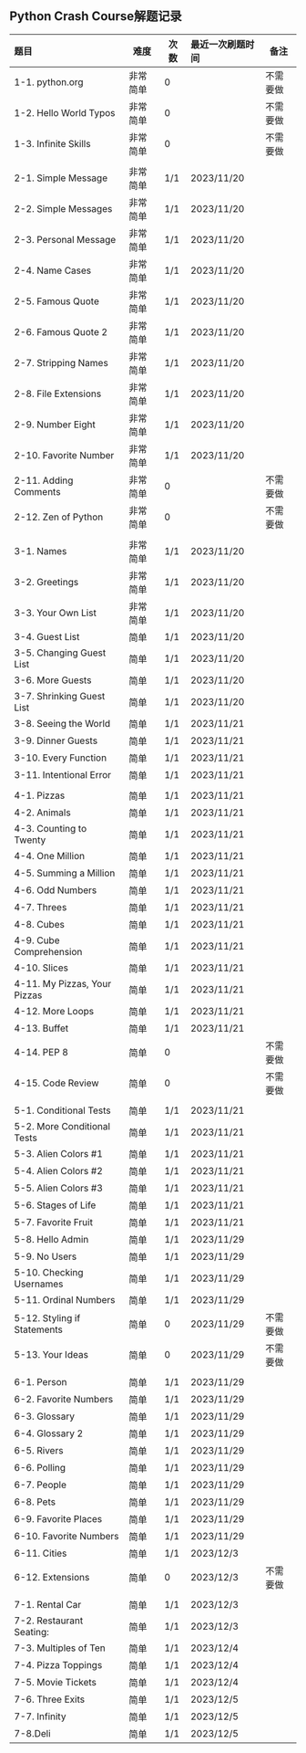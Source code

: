## Python Crash Course解题记录

| **题目**               | **难度** | **次数** | **最近一次刷题时间** | 备注     |
| :--------------------------- | -------------- | -------------- | :------------------------- | -------- |
| 1-1. python.org              | 非常简单       | 0              |                            | 不需要做 |
| 1-2. Hello World Typos       | 非常简单       | 0              |                            | 不需要做 |
| 1-3. Infinite Skills         | 非常简单       | 0              |                            | 不需要做 |
|                              |                |                |                            |          |
| 2-1. Simple Message          | 非常简单       | 1/1            | 2023/11/20                 |          |
| 2-2. Simple Messages         | 非常简单       | 1/1            | 2023/11/20                 |          |
| 2-3. Personal Message        | 非常简单       | 1/1            | 2023/11/20                 |          |
| 2-4. Name Cases              | 非常简单       | 1/1            | 2023/11/20                 |          |
| 2-5. Famous Quote            | 非常简单       | 1/1            | 2023/11/20                 |          |
| 2-6. Famous Quote 2          | 非常简单       | 1/1            | 2023/11/20                 |          |
| 2-7. Stripping Names         | 非常简单       | 1/1            | 2023/11/20                 |          |
| 2-8. File Extensions         | 非常简单       | 1/1            | 2023/11/20                 |          |
| 2-9. Number Eight            | 非常简单       | 1/1            | 2023/11/20                 |          |
| 2-10. Favorite Number        | 非常简单       | 1/1            | 2023/11/20                 |          |
| 2-11. Adding Comments        | 非常简单       | 0              |                            | 不需要做 |
| 2-12. Zen of Python          | 非常简单       | 0              |                            | 不需要做 |
|                              |                |                |                            |          |
| 3-1. Names                   | 非常简单       | 1/1            | 2023/11/20                 |          |
| 3-2. Greetings               | 非常简单       | 1/1            | 2023/11/20                 |          |
| 3-3. Your Own List           | 非常简单       | 1/1            | 2023/11/20                 |          |
| 3-4. Guest List              | 简单           | 1/1            | 2023/11/20                 |          |
| 3-5. Changing Guest List     | 简单           | 1/1            | 2023/11/20                 |          |
| 3-6. More Guests             | 简单           | 1/1            | 2023/11/20                 |          |
| 3-7. Shrinking Guest List    | 简单           | 1/1            | 2023/11/20                 |          |
| 3-8. Seeing the World        | 简单           | 1/1            | 2023/11/21                 |          |
| 3-9. Dinner Guests           | 简单           | 1/1            | 2023/11/21                 |          |
| 3-10. Every Function         | 简单           | 1/1            | 2023/11/21                 |          |
| 3-11. Intentional Error      | 简单           | 1/1            | 2023/11/21                 |          |
|                              |                |                |                            |          |
| 4-1. Pizzas                  | 简单           | 1/1            | 2023/11/21                 |          |
| 4-2. Animals                 | 简单           | 1/1            | 2023/11/21                 |          |
| 4-3. Counting to Twenty      | 简单           | 1/1            | 2023/11/21                 |          |
| 4-4. One Million             | 简单           | 1/1            | 2023/11/21                 |          |
| 4-5. Summing a Million       | 简单           | 1/1            | 2023/11/21                 |          |
| 4-6. Odd Numbers             | 简单           | 1/1            | 2023/11/21                 |          |
| 4-7. Threes                  | 简单           | 1/1            | 2023/11/21                 |          |
| 4-8. Cubes                   | 简单           | 1/1            | 2023/11/21                 |          |
| 4-9. Cube Comprehension      | 简单           | 1/1            | 2023/11/21                 |          |
| 4-10. Slices                 | 简单           | 1/1            | 2023/11/21                 |          |
| 4-11. My Pizzas, Your Pizzas | 简单           | 1/1            | 2023/11/21                 |          |
| 4-12. More Loops             | 简单           | 1/1            | 2023/11/21                 |          |
| 4-13. Buffet                 | 简单           | 1/1            | 2023/11/21                 |          |
| 4-14. PEP 8                  | 简单           | 0              |                            | 不需要做 |
| 4-15. Code Review            | 简单           | 0              |                            | 不需要做 |
|                              |                |                |                            |          |
| 5-1. Conditional Tests       | 简单           | 1/1            | 2023/11/21                 |          |
| 5-2. More Conditional Tests  | 简单           | 1/1            | 2023/11/21                 |          |
| 5-3. Alien Colors #1         | 简单           | 1/1            | 2023/11/21                 |          |
| 5-4. Alien Colors #2         | 简单           | 1/1            | 2023/11/21                 |          |
| 5-5. Alien Colors #3         | 简单           | 1/1            | 2023/11/21                 |          |
| 5-6. Stages of Life          | 简单           | 1/1            | 2023/11/21                 |          |
| 5-7. Favorite Fruit          | 简单           | 1/1            | 2023/11/21                 |          |
| 5-8. Hello Admin             | 简单           | 1/1            | 2023/11/29                 |          |
| 5-9. No Users                | 简单           | 1/1            | 2023/11/29                 |          |
| 5-10. Checking Usernames     | 简单           | 1/1            | 2023/11/29                 |          |
| 5-11. Ordinal Numbers        | 简单           | 1/1            | 2023/11/29                 |          |
| 5-12. Styling if Statements  | 简单           | 0              | 2023/11/29                 | 不需要做 |
| 5-13. Your Ideas             | 简单           | 0              | 2023/11/29                 | 不需要做 |
|                              |                |                |                            |          |
| 6-1. Person                  | 简单           | 1/1            | 2023/11/29                 |          |
| 6-2. Favorite Numbers        | 简单           | 1/1            | 2023/11/29                 |          |
| 6-3. Glossary                | 简单           | 1/1            | 2023/11/29                 |          |
| 6-4. Glossary 2              | 简单           | 1/1            | 2023/11/29                 |          |
| 6-5. Rivers                  | 简单           | 1/1            | 2023/11/29                 |          |
| 6-6. Polling                 | 简单           | 1/1            | 2023/11/29                 |          |
| 6-7. People                  | 简单           | 1/1            | 2023/11/29                 |          |
| 6-8. Pets                    | 简单           | 1/1            | 2023/11/29                 |          |
| 6-9. Favorite Places         | 简单           | 1/1            | 2023/11/29                 |          |
| 6-10. Favorite Numbers       | 简单           | 1/1            | 2023/11/29                 |          |
| 6-11. Cities                 | 简单           | 1/1            | 2023/12/3                  |          |
| 6-12. Extensions             | 简单           | 0              | 2023/12/3                  | 不需要做 |
|                              |                |                |                            |          |
| 7-1. Rental Car              | 简单           | 1/1            | 2023/12/3                  |          |
| 7-2. Restaurant Seating:     | 简单           | 1/1            | 2023/12/3                  |          |
| 7-3. Multiples of Ten        | 简单           | 1/1            | 2023/12/4                  |          |
| 7-4. Pizza Toppings          | 简单           | 1/1            | 2023/12/4                  |          |
| 7-5. Movie Tickets           | 简单           | 1/1            | 2023/12/4                  |          |
| 7-6. Three Exits             | 简单           | 1/1            | 2023/12/5                  |          |
| 7-7. Infinity                | 简单           | 1/1            | 2023/12/5                  |          |
| 7-8.Deli                     | 简单           | 1/1            | 2023/12/5                  |          |
